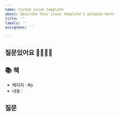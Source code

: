 ```yaml
---
name: Custom issue template
about: Describe this issue template's purpose here.
title: ''
labels: ''
assignees: ''

---
```


## 질문있어요 🙋‍♀️🙋‍♂️

## 📚 책

- 페이지 : #p <!--책 페이지를 적어주세요-->
- 내용 : <!--질문이 발생한 부분의 내용을 적어주세요-->


## 질문

<!--구체적인 질문을 작성해주세요-->
